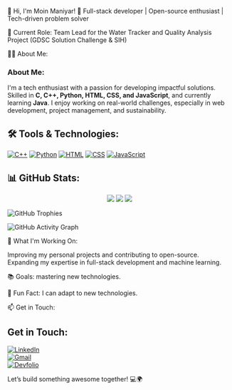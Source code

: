 👋 Hi, I'm Moin Maniyar! 🚀 Full-stack developer | Open-source enthusiast | Tech-driven problem solver


🔭 Current Role: Team Lead for the Water Tracker and Quality Analysis Project (GDSC Solution Challenge & SIH)

👨‍💻 About Me:

### About Me:
I'm a tech enthusiast with a passion for developing impactful solutions. Skilled in **C, C++, Python, HTML, CSS, and JavaScript**, and currently learning **Java**. I enjoy working on real-world challenges, especially in web development, project management, and sustainability.


## 🛠 Tools & Technologies:
[![C++](https://img.shields.io/badge/C++-00599C?logo=cplusplus&logoColor=white)](#)
[![Python](https://img.shields.io/badge/Python-3776AB?logo=python&logoColor=white)](#)
[![HTML](https://img.shields.io/badge/HTML-E34F26?logo=html5&logoColor=white)](#)
[![CSS](https://img.shields.io/badge/CSS-1572B6?logo=css3&logoColor=white)](#)
[![JavaScript](https://img.shields.io/badge/JavaScript-F7DF1E?logo=javascript&logoColor=black)](#)


## 📊 GitHub Stats:
<p align="center">
  <img src="https://github-readme-stats.vercel.app/api?username=MoinManiyar786&show_icons=true&theme=radical" />
  <img src="https://github-readme-streak-stats.herokuapp.com/?user=MoinManiyar786&theme=radical" />
  <img src="https://github-readme-stats.vercel.app/api/top-langs/?username=MoinManiyar786&layout=compact&theme=radical" />
</p>

![GitHub Trophies](https://github-profile-trophy.vercel.app/?username=MoinManiyar786&theme=radical&no-frame=true&row=1&column=6)

![GitHub Activity Graph](https://github-readme-activity-graph.vercel.app/graph?username=MoinManiyar786&theme=radical)






🚀 What I'm Working On:

Improving my personal projects and contributing to open-source.
Expanding my expertise in full-stack development and machine learning.

📚 Goals:
mastering new technologies.

🌱 Fun Fact: I can adapt to new technologies.

📫 Get in Touch:

## Get in Touch:
[![LinkedIn](https://img.shields.io/badge/LinkedIn-0A66C2?style=for-the-badge&logo=linkedin&logoColor=white)](https://www.linkedin.com/in/moin-maniyar-358399320/)<br>
[![Gmail](https://img.shields.io/badge/Gmail-D14836?style=for-the-badge&logo=gmail&logoColor=white)](mailto:moinraza313786@gmail.com)<br>
[![Devfolio](https://img.shields.io/badge/Devfolio-2C3539?style=for-the-badge&logo=dev&logoColor=white)](https://devfolio.co/@Mohammad_Moin)<br>


Let’s build something awesome together! 💻🌍
